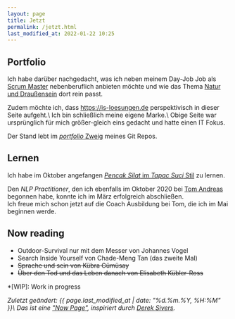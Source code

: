 ```yaml
---
layout: page
title: Jetzt
permalink: /jetzt.html
last_modified_at: 2022-01-22 10:25
---
```

## Portfolio

Ich habe darüber nachgedacht, 
was ich neben meinem Day-Job Job als [Scrum Master](/tags/scrum-master/) 
nebenberuflich anbieten möchte und wie das Thema [Natur und Draußensein](/tags/draussen/) dort rein passt.

Zudem möchte ich, dass <https://is-loesungen.de> perspektivisch in dieser Seite aufgeht.\\
Ich bin schließlich meine eigene Marke.\\
Obige Seite war ursprünglich für mich größer-gleich eins gedacht und hatte einen IT Fokus.

Der Stand lebt im [*portfolio* Zweig](
https://github.com/fl3a/florian.latzel.io/tree/portfolio) 
meines Git Repos.

## Lernen

Ich habe im Oktober angefangen [*Pencak Silat* im *Tapac Suci* Stil](https://www.tapak-suci.de/) zu lernen.

Den *NLP Practitioner*, den ich ebenfalls im Oktober 2020 
bei [Tom Andreas](http://www.tomandreas.de/) begonnen habe,
konnte ich im März erfolgreich abschließen.    
Ich freue mich schon jetzt auf die Coach Ausbildung bei Tom, 
die ich im Mai beginnen werde.  

## Now reading

- Outdoor-Survival nur mit dem Messer von Johannes Vogel
- Search Inside Yourself von Chade-Meng Tan (das zweite Mal)
- ~~Sprache und sein von Kübra Gümüsay~~ 
- ~~Über den Tod und das Leben danach von Elisabeth Kübler-Ross~~

*[WIP]: Work in progress

*Zuletzt geändert: {{ page.last_modified_at | date: "%d.%m.%Y, %H:%M" }}\\
Das ist eine ["Now Page"](https://nownownow.com/about), 
inspiriert durch [Derek Sivers](https://sive.rs/).*
